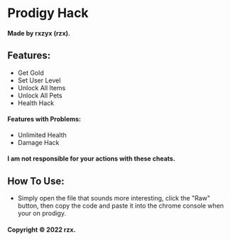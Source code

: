 # Prodigy Hack

#### Made by rxzyx (rzx).

## Features:

- Get Gold
- Set User Level
- Unlock All Items
- Unlock All Pets
- Health Hack
#### Features with Problems:

- Unlimited Health
- Damage Hack

#### I am not responsible for your actions with these cheats.

## How To Use:

- Simply open the file that sounds more interesting, click the "Raw" button, then copy the code and paste it into the chrome console when your on prodigy.

#### Copyright &copy; 2022 rzx.
